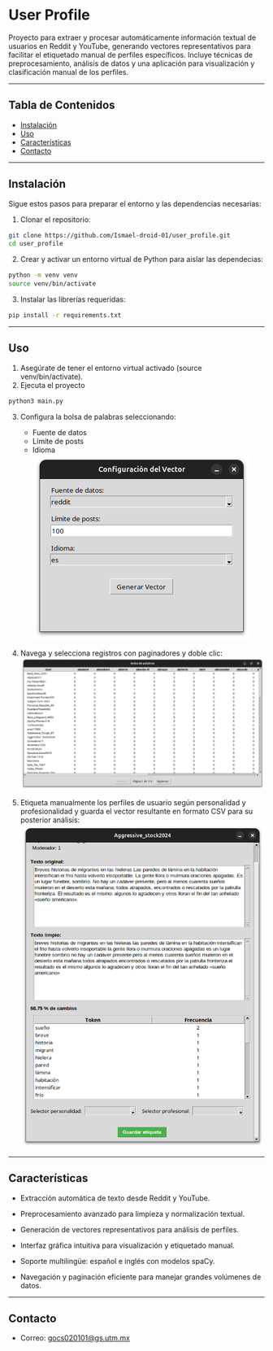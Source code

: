 # User Profile

Proyecto para extraer y procesar automáticamente información textual de usuarios en Reddit y YouTube, generando vectores representativos para facilitar el etiquetado manual de perfiles específicos. Incluye técnicas de preprocesamiento, análisis de datos y una aplicación para visualización y clasificación manual de los perfiles.

---

## Tabla de Contenidos

- [Instalación](#instalación)
- [Uso](#uso)
- [Características](#características)
- [Contacto](#contacto)

---
## Instalación

Sigue estos pasos para preparar el entorno y las dependencias necesarias:

1. Clonar el repositorio:
```bash
git clone https://github.com/Ismael-droid-01/user_profile.git
cd user_profile
```

2. Crear y activar un entorno virtual de Python para aislar las dependecias:
```bash
python -m venv venv
source venv/bin/activate
``` 

3. Instalar las librerías requeridas:
```bash
pip install -r requirements.txt
```
---
## Uso
1. Asegúrate de tener el entorno virtual activado (source venv/bin/activate).
2. Ejecuta el proyecto
```bash
python3 main.py
```
3. Configura la bolsa de palabras seleccionando:
    + Fuente de datos
    + Límite de posts
    + Idioma    
![3](images/configuracion_del_vector.png)

4. Navega y selecciona registros con paginadores y doble clic:
![4](images/bolsa_de_palabras.png)

5. Etiqueta manualmente los perfiles de usuario según personalidad y profesionalidad y guarda el vector resultante en formato CSV para su posterior análisis:
![5](images/etiquetador.png)
---
## Características
- Extracción automática de texto desde Reddit y YouTube.

- Preprocesamiento avanzado para limpieza y normalización textual.

- Generación de vectores representativos para análisis de perfiles.

- Interfaz gráfica intuitiva para visualización y etiquetado manual.

- Soporte multilingüe: español e inglés con modelos spaCy.

- Navegación y paginación eficiente para manejar grandes volúmenes de datos.
---
## Contacto
- Correo: gocs020101@gs.utm.mx